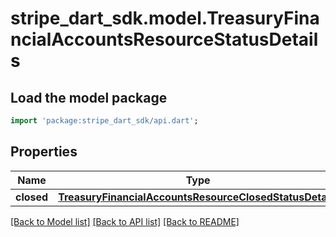 # stripe_dart_sdk.model.TreasuryFinancialAccountsResourceStatusDetails

## Load the model package
```dart
import 'package:stripe_dart_sdk/api.dart';
```

## Properties
Name | Type | Description | Notes
------------ | ------------- | ------------- | -------------
**closed** | [**TreasuryFinancialAccountsResourceClosedStatusDetails**](TreasuryFinancialAccountsResourceClosedStatusDetails.md) |  | [optional] 

[[Back to Model list]](../README.md#documentation-for-models) [[Back to API list]](../README.md#documentation-for-api-endpoints) [[Back to README]](../README.md)


